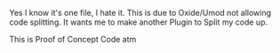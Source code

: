 Yes I know it's one file, I hate it. This is due to Oxide/Umod not allowing code splitting. It wants me to make another Plugin to Split my code up.

This is Proof of Concept Code atm
